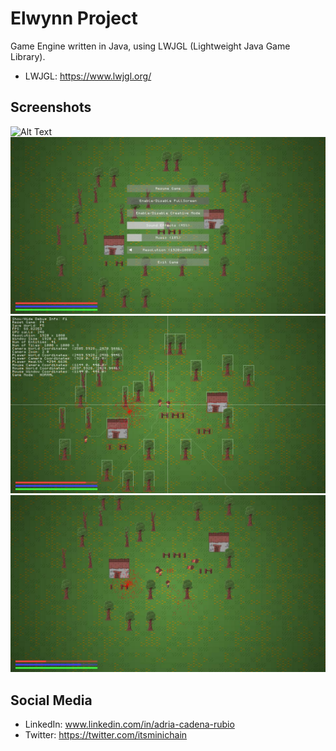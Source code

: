 # Elwynn Project 

Game Engine written in Java, using LWJGL (Lightweight Java Game Library).

- LWJGL: https://www.lwjgl.org/

## Screenshots
![Alt Text](/screenshots/gif01.gif)
![Alt text](/screenshots/screenshot01.jpg?raw=true "screenshot01")
![Alt text](/screenshots/screenshot02.jpg?raw=true "screenshot02")
![Alt text](/screenshots/screenshot03.jpg?raw=true "screenshot03")

## Social Media
- LinkedIn: www.linkedin.com/in/adria-cadena-rubio
- Twitter: https://twitter.com/itsminichain
